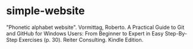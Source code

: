 # simple-website
"Phonetic alphabet website".  Vormittag, Roberto. A Practical Guide to Git and GitHub for Windows Users: From Beginner to Expert in Easy Step-By-Step Exercises (p. 30). Reiter Consulting. Kindle Edition. 
